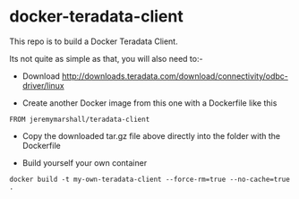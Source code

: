 # docker-teradata-client

This repo is to build a Docker Teradata Client. 

Its not quite as simple as that, you will also need to:-

* Download http://downloads.teradata.com/download/connectivity/odbc-driver/linux

* Create another Docker image from this one with a Dockerfile like this

```
FROM jeremymarshall/teradata-client
```

* Copy the downloaded tar.gz file above directly into the folder with the Dockerfile

* Build yourself your own container

`docker build -t my-own-teradata-client --force-rm=true --no-cache=true .`

